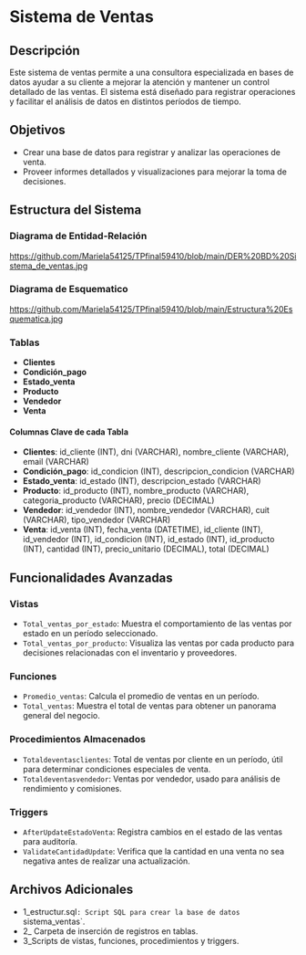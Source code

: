 # Sistema de Ventas

## Descripción

Este sistema de ventas permite a una consultora especializada en bases de datos ayudar a su cliente a mejorar la atención y mantener un control detallado de las ventas. El sistema está diseñado para registrar operaciones y facilitar el análisis de datos en distintos períodos de tiempo.

## Objetivos

- Crear una base de datos para registrar y analizar las operaciones de venta.
- Proveer informes detallados y visualizaciones para mejorar la toma de decisiones.

## Estructura del Sistema

### Diagrama de Entidad-Relación

https://github.com/Mariela54125/TPfinal59410/blob/main/DER%20BD%20Sistema_de_ventas.jpg

### Diagrama de Esquematico

https://github.com/Mariela54125/TPfinal59410/blob/main/Estructura%20Esquematica.jpg




### Tablas

- **Clientes**
- **Condición_pago**
- **Estado_venta**
- **Producto**
- **Vendedor**
- **Venta**

#### Columnas Clave de cada Tabla

- **Clientes**: id_cliente (INT), dni (VARCHAR), nombre_cliente (VARCHAR), email (VARCHAR)
- **Condición_pago**: id_condicion (INT), descripcion_condicion (VARCHAR)
- **Estado_venta**: id_estado (INT), descripcion_estado (VARCHAR)
- **Producto**: id_producto (INT), nombre_producto (VARCHAR), categoria_producto (VARCHAR), precio (DECIMAL)
- **Vendedor**: id_vendedor (INT), nombre_vendedor (VARCHAR), cuit (VARCHAR), tipo_vendedor (VARCHAR)
- **Venta**: id_venta (INT), fecha_venta (DATETIME), id_cliente (INT), id_vendedor (INT), id_condicion (INT), id_estado (INT), id_producto (INT), cantidad (INT), precio_unitario (DECIMAL), total (DECIMAL)

## Funcionalidades Avanzadas

### Vistas

- `Total_ventas_por_estado`: Muestra el comportamiento de las ventas por estado en un período seleccionado.
- `Total_ventas_por_producto`: Visualiza las ventas por cada producto para decisiones relacionadas con el inventario y proveedores.

### Funciones

- `Promedio_ventas`: Calcula el promedio de ventas en un período.
- `Total_ventas`: Muestra el total de ventas para obtener un panorama general del negocio.

### Procedimientos Almacenados

- `Totaldeventasclientes`: Total de ventas por cliente en un período, útil para determinar condiciones especiales de venta.
- `Totaldeventasvendedor`: Ventas por vendedor, usado para análisis de rendimiento y comisiones.

### Triggers

- `AfterUpdateEstadoVenta`: Registra cambios en el estado de las ventas para auditoría.
- `ValidateCantidadUpdate`: Verifica que la cantidad en una venta no sea negativa antes de realizar una actualización.

## Archivos Adicionales

- 1_estructur.sql`: Script SQL para crear la base de datos `sistema_ventas`.
- 2_ Carpeta de inserción de registros en tablas.
- 3_Scripts de vistas, funciones, procedimientos y triggers.
